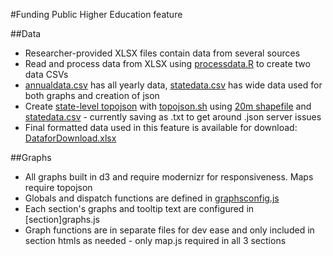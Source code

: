 #Funding Public Higher Education feature

##Data
* Researcher-provided XLSX files contain data from several sources
* Read and process data from XLSX using [processdata.R](scripts/processdata.R) to create two data CSVs
 * [annualdata.csv](data/annualdata.csv) has all yearly data, [statedata.csv](data/statedata.csv) has wide data used for both graphs and creation of json
* Create [state-level topojson](data/states.txt) with [topojson.sh](scripts/topojson.sh) using [20m shapefile](https://www.census.gov/geo/maps-data/data/cbf/cbf_state.html) and [statedata.csv](data/statedata.csv)  - currently saving as .txt to get around .json server issues
* Final formatted data used in this feature is available for download: [DataforDownload.xlsx](data/DataforDownload.xlsx)

##Graphs
* All graphs built in d3 and require modernizr for responsiveness. Maps require topojson
* Globals and dispatch functions are defined in [graphsconfig.js](js/graphsconfig.js)
* Each section's graphs and tooltip text are configured in [section]graphs.js
* Graph functions are in separate files for dev ease and only included in section htmls as needed - only map.js required in all 3 sections